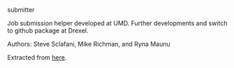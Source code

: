 #
submitter

Job submission helper developed at UMD. Further developments and switch 
to github package at Drexel.

Authors: Steve Sclafani, Mike Richman, and Ryna Maunu

Extracted from
[here](https://code.icecube.wisc.edu/projects/icecube/browser/IceCube/sandbox/csky_scripts/pks_1830_211/submitter.py).

